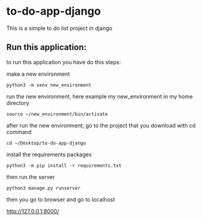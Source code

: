 # to-do-app-django
This is a simple to do list project in django

## Run this application:
to run this application you have do this steps:

make a new environment

`python3 -m venv new_environment`

run the new environment, here example
my new_environment in my home directory

`source ~/new_environment/bin/activate`

after run the new environment, go to the project that you download
with cd command

`cd ~/Desktop/to-do-app-django`

install the requirements packages

`python3 -m pip install -r requirements.txt`

then run the server

`python3 manage.py runserver`

then you go to browser and go to localhost

http://127.0.0.1:8000/

